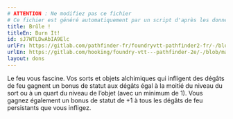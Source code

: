 ```yaml
---
# ATTENTION : Ne modifiez pas ce fichier
# Ce fichier est généré automatiquement par un script d'après les données du module Foundry VTT officiel et de sa traduction
title: Brûle !
titleEn: Burn It!
id: sJ7WTLDwAbIA9Elc
urlFr: https://gitlab.com/pathfinder-fr/foundryvtt-pathfinder2-fr/-/blob/master/data/feats/sJ7WTLDwAbIA9Elc.htm
urlEn: https://gitlab.com/hooking/foundry-vtt---pathfinder-2e/-/blob/master/packs/data/feats.db/burn-it.json
layout: dons
---
```

Le feu vous fascine. Vos sorts et objets alchimiques qui infligent des dégâts de feu gagnent un bonus de statut aux dégâts égal à la moitié du niveau du sort ou à un quart du niveau de l’objet (avec un minimum de 1). Vous gagnez également un bonus de statut de +1 à tous les dégâts de feu persistants que vous infligez.
